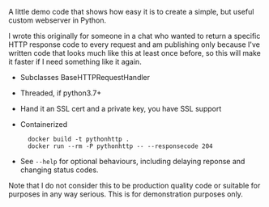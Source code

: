 A little demo code that shows how easy it is to create a simple, but useful custom webserver in Python.

I wrote this originally for someone in a chat who wanted to return a specific HTTP response code to every request and am
publishing only because I've written code that looks much like this at least once before, so this will make it faster if
I need something like it again.

* Subclasses BaseHTTPRequestHandler
* Threaded, if python3.7+
* Hand it an SSL cert and a private key, you have SSL support
* Containerized

        docker build -t pythonhttp .
        docker run --rm -P pythonhttp -- --responsecode 204
* See `--help` for optional behaviours, including delaying reponse and changing status codes.

Note that I do not consider this to be production quality code or suitable for purposes in any way serious. This is for demonstration purposes only.

